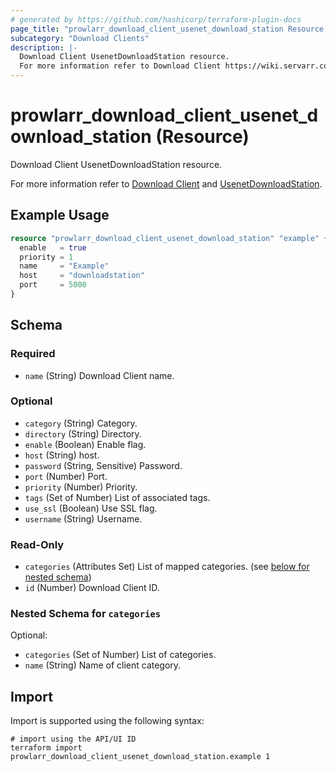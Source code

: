 ```yaml
---
# generated by https://github.com/hashicorp/terraform-plugin-docs
page_title: "prowlarr_download_client_usenet_download_station Resource - terraform-provider-prowlarr"
subcategory: "Download Clients"
description: |-
  Download Client UsenetDownloadStation resource.
  For more information refer to Download Client https://wiki.servarr.com/prowlarr/settings#download-clients and UsenetDownloadStation https://wiki.servarr.com/prowlarr/supported#usenetdownloadstation.
---
```


# prowlarr_download_client_usenet_download_station (Resource)

<!-- subcategory:Download Clients -->Download Client UsenetDownloadStation resource.
For more information refer to [Download Client](https://wiki.servarr.com/prowlarr/settings#download-clients) and [UsenetDownloadStation](https://wiki.servarr.com/prowlarr/supported#usenetdownloadstation).

## Example Usage

```terraform
resource "prowlarr_download_client_usenet_download_station" "example" {
  enable   = true
  priority = 1
  name     = "Example"
  host     = "downloadstation"
  port     = 5000
}
```

<!-- schema generated by tfplugindocs -->
## Schema

### Required

- `name` (String) Download Client name.

### Optional

- `category` (String) Category.
- `directory` (String) Directory.
- `enable` (Boolean) Enable flag.
- `host` (String) host.
- `password` (String, Sensitive) Password.
- `port` (Number) Port.
- `priority` (Number) Priority.
- `tags` (Set of Number) List of associated tags.
- `use_ssl` (Boolean) Use SSL flag.
- `username` (String) Username.

### Read-Only

- `categories` (Attributes Set) List of mapped categories. (see [below for nested schema](#nestedatt--categories))
- `id` (Number) Download Client ID.

<a id="nestedatt--categories"></a>
### Nested Schema for `categories`

Optional:

- `categories` (Set of Number) List of categories.
- `name` (String) Name of client category.

## Import

Import is supported using the following syntax:

```shell
# import using the API/UI ID
terraform import prowlarr_download_client_usenet_download_station.example 1
```
